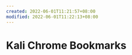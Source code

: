 ```yaml
---
created: 2022-06-01T11:21:57+08:00
modified: 2022-06-01T11:22:13+08:00
---
```


# Kali Chrome Bookmarks

